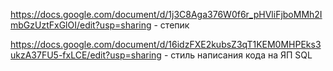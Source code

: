 
https://docs.google.com/document/d/1j3C8Aga376W0f6r_pHVliFjboMMh2ImbGzUztFxGlOI/edit?usp=sharing - степик

https://docs.google.com/document/d/16idzFXE2kubsZ3qT1KEM0MHPEks3ukzA37FU5-fxLCE/edit?usp=sharing  - стиль написания кода на ЯП SQL
